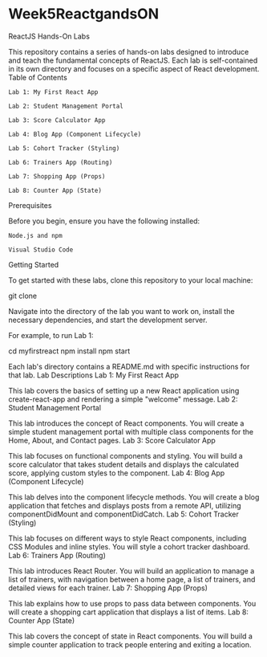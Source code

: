 # Week5ReactgandsON

ReactJS Hands-On Labs

This repository contains a series of hands-on labs designed to introduce and teach the fundamental concepts of ReactJS. Each lab is self-contained in its own directory and focuses on a specific aspect of React development.
Table of Contents

    Lab 1: My First React App

    Lab 2: Student Management Portal

    Lab 3: Score Calculator App

    Lab 4: Blog App (Component Lifecycle)

    Lab 5: Cohort Tracker (Styling)

    Lab 6: Trainers App (Routing)

    Lab 7: Shopping App (Props)

    Lab 8: Counter App (State)

Prerequisites

Before you begin, ensure you have the following installed:

    Node.js and npm

    Visual Studio Code

Getting Started

To get started with these labs, clone this repository to your local machine:

git clone <repository-url>

Navigate into the directory of the lab you want to work on, install the necessary dependencies, and start the development server.

For example, to run Lab 1:

cd myfirstreact
npm install
npm start

Each lab's directory contains a README.md with specific instructions for that lab.
Lab Descriptions
Lab 1: My First React App

This lab covers the basics of setting up a new React application using create-react-app and rendering a simple "welcome" message.
Lab 2: Student Management Portal

This lab introduces the concept of React components. You will create a simple student management portal with multiple class components for the Home, About, and Contact pages.
Lab 3: Score Calculator App

This lab focuses on functional components and styling. You will build a score calculator that takes student details and displays the calculated score, applying custom styles to the component.
Lab 4: Blog App (Component Lifecycle)

This lab delves into the component lifecycle methods. You will create a blog application that fetches and displays posts from a remote API, utilizing componentDidMount and componentDidCatch.
Lab 5: Cohort Tracker (Styling)

This lab focuses on different ways to style React components, including CSS Modules and inline styles. You will style a cohort tracker dashboard.
Lab 6: Trainers App (Routing)

This lab introduces React Router. You will build an application to manage a list of trainers, with navigation between a home page, a list of trainers, and detailed views for each trainer.
Lab 7: Shopping App (Props)

This lab explains how to use props to pass data between components. You will create a shopping cart application that displays a list of items.
Lab 8: Counter App (State)

This lab covers the concept of state in React components. You will build a simple counter application to track people entering and exiting a location.